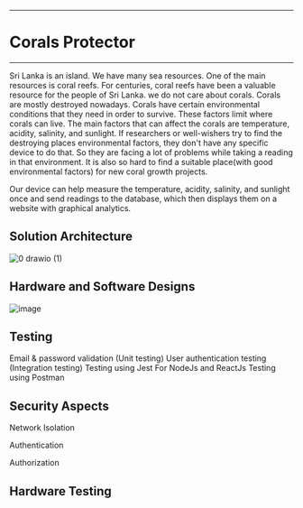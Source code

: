 ___
# Corals Protector
___
Sri Lanka is an island. We have many sea resources. One of the main resources is coral reefs. For centuries, coral reefs have been a valuable resource for the people of Sri Lanka. we do not care about corals. Corals are mostly destroyed nowadays. Corals have certain environmental conditions that they need in order to survive. These factors limit where corals can live. The main factors that can affect the corals are temperature, acidity, salinity, and sunlight. If researchers or well-wishers try to find the destroying places environmental factors, they don't have any specific device to do that. So they are facing a lot of problems while taking a reading in that environment. It is also so hard to find a suitable place(with good environmental factors) for new coral growth projects.

Our device can help measure the temperature, acidity, salinity, and sunlight once and send readings to the database, which then displays them on a website with graphical analytics.

## Solution Architecture


![0 drawio (1)](https://user-images.githubusercontent.com/73667144/204257372-082ade0f-4162-4f16-8a4b-d1a2332ae505.jpg)


## Hardware and Software Designs


![image](https://user-images.githubusercontent.com/73667144/204257594-2347aa62-d789-4b93-af4e-aa38f7ee7182.png)

## Testing

Email & password validation (Unit testing)
User authentication testing (Integration testing)
Testing using Jest For NodeJs and ReactJs 
Testing using Postman

## Security Aspects

Network Isolation

Authentication

Authorization


## Hardware Testing



